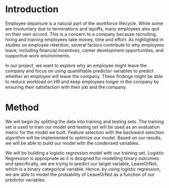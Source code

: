 # Introduction
Employee departure is a natural part of the workforce lifecycle. While some are involuntary due to terminations and layoffs, many employees also quit on their own accord. This is a concern to a company because recruiting, hiring and training employees take money, time and effort. As highlighted in studies on employee retention, several factors contribute to why employees leave, including financial incentives, career development opportunities, and supportive work environments.

In our project, we want to explore why an employee might leave the company and focus on using quantifiable predictor variables to predict whether an employee will leave the company. These findings might be able to reduce workload on HR and keep employees longer in the company by ensuring their satisfaction with their job and the company.

# Method
We will begin by splitting the data into training and testing sets. The training set is used to train our model and testing set will be used as an evaluation metric for the model we built. Feature selection with the backward selection algorithm will be implemented to optimize our model. Based on our results, we will be able to build our model with the condensed variables.

We will be building a logistic regression model with our training set. Logistic Regression is appropriate as it is designed for modelling binary outcomes and specifically, we are trying to predict our target variable, LeaveOrNot, which is a binary categorical variable. Hence, by using logistic regression, we are able to model the probability of LeaveOrNot as a function of our predictor variables.
